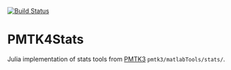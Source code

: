 [![Build Status](https://api.travis-ci.org/aoboturov/PMTK4Stats.jl.svg?branch=master)](https://travis-ci.org/aoboturov/PMTK4Stats.jl)

# PMTK4Stats

Julia implementation of stats tools from [PMTK3](https://github.com/probml/pmtk3) `pmtk3/matlabTools/stats/`.

